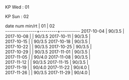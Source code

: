 KP Wed : 01

KP Sun : 02

date num min/rt |    01   |    02    
----------------+---------+----------
2017-10-04      |  90/3.5 |        
2017-10-08      |         |  90/3.5
2017-10-11      |  90/3.5 |        
2017-10-15      |         |  90/3.5
2017-10-18      |  90/3.5 |        
2017-10-22      |         |  90/3.5
2017-10-25      |  90/3.5 |        
2017-10-29      |         |  90/3.5
2017-11-01      |  90/3.5 |        
2017-11-05      |         |  90/4.0
2017-11-08      |  90/3.5 |        
2017-11-12      |         |  90/3.5
2017-11-15      |  90/3.5 |        
2017-11-19      |         |  90/4.0
2017-11-22      |  90/4.0 |        
2017-11-26      |         |  90/3.5
2017-11-29      |  90/4.0 |        

